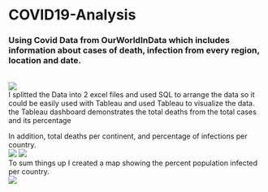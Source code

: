# COVID19-Analysis
<h3> Using Covid Data from OurWorldInData which includes
information about cases of death, infection from every region, location
and date.</h3>
<br>
<img src="https://media.discordapp.net/attachments/345269889537146881/903629486250156062/unknown.png"> 
<br>
<span> I splitted the Data into 2 excel files and used SQL to arrange the data
so it could be easily used with Tableau and used Tableau to visualize the data.</span>
<br>
<span> the Tableau dashboard demonstrates the total deaths from the total cases and its percentage </span>

<span> In addition, total deaths per continent, and percentage of infections per country.</span>
<br>
<img src="https://cdn.discordapp.com/attachments/345269889537146881/903629541589807184/unknown.png"> 
<img src="https://media.discordapp.net/attachments/345269889537146881/903629587639074836/unknown.png"> 
<br>
<span> To sum things up I created a map showing the percent population infected per country. </span>
<br>
<img src="https://media.discordapp.net/attachments/345269889537146881/903629695550119957/unknown.png?width=586&height=676"> 
<br>
